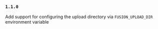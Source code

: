 ### `1.1.0`

Add support for configuring the upload directory via `FUSION_UPLOAD_DIR` environment variable
